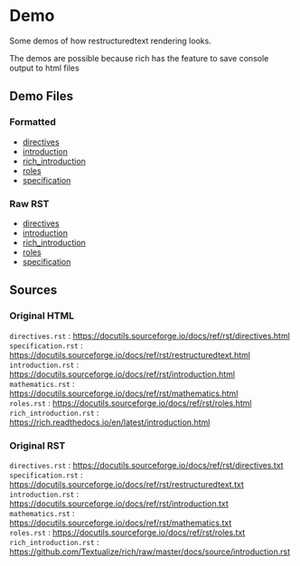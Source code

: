 # Demo

Some demos of how restructuredtext rendering looks.

The demos are possible because rich has the feature to save console output to html files

## Demo Files

### Formatted

- [directives](./directives.html)
- [introduction](./introduction.html)
- [rich_introduction](./rich_introduction.html)
- [roles](./roles.html)
- [specification](./specification.html)

### Raw RST

- [directives](./directives.rst)
- [introduction](./introduction.rst)
- [rich_introduction](./rich_introduction.rst)
- [roles](./roles.rst)
- [specification](./specification.rst)

## Sources

### Original HTML

`directives.rst`        :  <https://docutils.sourceforge.io/docs/ref/rst/directives.html>\
`specification.rst`     :  <https://docutils.sourceforge.io/docs/ref/rst/restructuredtext.html>\
`introduction.rst`      :  <https://docutils.sourceforge.io/docs/ref/rst/introduction.html>\
`mathematics.rst`       :  <https://docutils.sourceforge.io/docs/ref/rst/mathematics.html>\
`roles.rst`             :  <https://docutils.sourceforge.io/docs/ref/rst/roles.html>
`rich_introduction.rst` :  <https://rich.readthedocs.io/en/latest/introduction.html>

### Original RST

`directives.rst`        :  <https://docutils.sourceforge.io/docs/ref/rst/directives.txt>\
`specification.rst`     :  <https://docutils.sourceforge.io/docs/ref/rst/restructuredtext.txt>\
`introduction.rst`      :  <https://docutils.sourceforge.io/docs/ref/rst/introduction.txt>\
`mathematics.rst`       :  <https://docutils.sourceforge.io/docs/ref/rst/mathematics.txt>\
`roles.rst`             :  <https://docutils.sourceforge.io/docs/ref/rst/roles.txt>
`rich_introduction.rst` :  <https://github.com/Textualize/rich/raw/master/docs/source/introduction.rst>